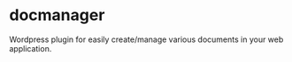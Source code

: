 docmanager
==========
Wordpress plugin for easily create/manage various documents in your web application.
